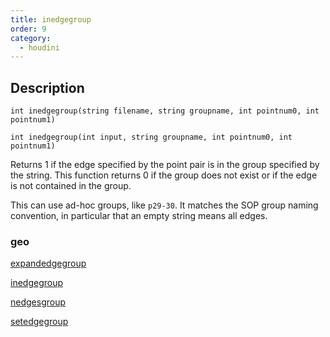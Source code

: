 ```yaml
---
title: inedgegroup
order: 9
category:
  - houdini
---
```


## Description

`int inedgegroup(string filename, string groupname, int pointnum0, int pointnum1)`

`int inedgegroup(int input, string groupname, int pointnum0, int pointnum1)`

Returns 1 if the edge specified by the point pair is in the group specified by
the string. This function returns 0 if the group does not exist or if the edge
is not contained in the group.

This can use ad-hoc groups, like `p29-30`. It matches the SOP group naming
convention, in particular that an empty string means all edges.

### geo

[expandedgegroup](expandedgegroup.html)

[inedgegroup](inedgegroup.html)

[nedgesgroup](nedgesgroup.html)

[setedgegroup](setedgegroup.html)
